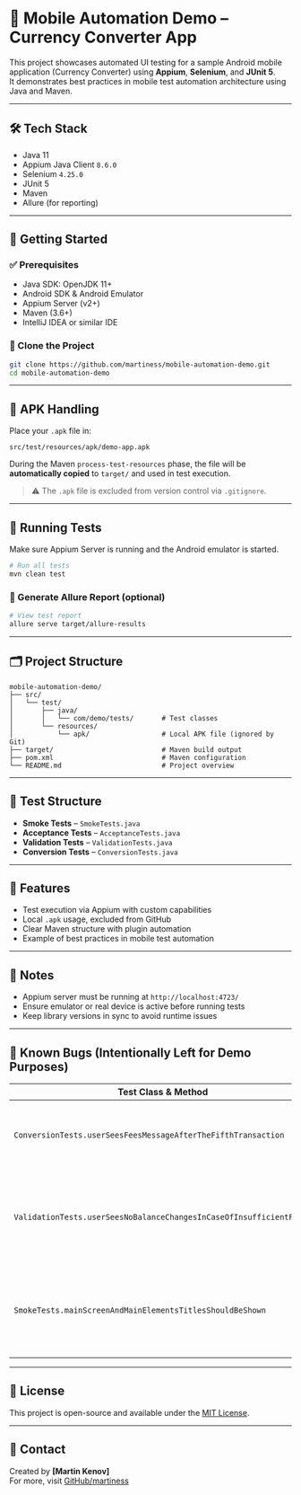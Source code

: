 
# 📱 Mobile Automation Demo – Currency Converter App

This project showcases automated UI testing for a sample Android mobile application (Currency Converter) using **Appium**, **Selenium**, and **JUnit 5**.  
It demonstrates best practices in mobile test automation architecture using Java and Maven.

---

## 🛠 Tech Stack

- Java 11
- Appium Java Client `8.6.0`
- Selenium `4.25.0`
- JUnit 5
- Maven
- Allure (for reporting)

---

## 🚀 Getting Started

### ✅ Prerequisites

- Java SDK: OpenJDK 11+
- Android SDK & Android Emulator
- Appium Server (v2+)
- Maven (3.6+)
- IntelliJ IDEA or similar IDE

### 🔄 Clone the Project

```bash
git clone https://github.com/martiness/mobile-automation-demo.git
cd mobile-automation-demo
```

---

## 📱 APK Handling

Place your `.apk` file in:

```
src/test/resources/apk/demo-app.apk
```

During the Maven `process-test-resources` phase, the file will be **automatically copied** to `target/` and used in test execution.

> ⚠️ The `.apk` file is excluded from version control via `.gitignore`.

---

## 🧪 Running Tests

Make sure Appium Server is running and the Android emulator is started.

```bash
# Run all tests
mvn clean test
```

### 🧾 Generate Allure Report (optional)

```bash
# View test report
allure serve target/allure-results
```

---
## 🗂 Project Structure

```
mobile-automation-demo/
├── src/
│   └── test/
│       ├── java/
│       │   └── com/demo/tests/       # Test classes
│       └── resources/
│           └── apk/                  # Local APK file (ignored by Git)
├── target/                           # Maven build output
├── pom.xml                           # Maven configuration
└── README.md                         # Project overview
```

---

## 📂 Test Structure

- **Smoke Tests** – `SmokeTests.java`
- **Acceptance Tests** – `AcceptanceTests.java`
- **Validation Tests** – `ValidationTests.java`
- **Conversion Tests** – `ConversionTests.java`

---

## 🧩 Features

- Test execution via Appium with custom capabilities
- Local `.apk` usage, excluded from GitHub
- Clear Maven structure with plugin automation
- Example of best practices in mobile test automation

---

## 🧪 Notes

- Appium server must be running at `http://localhost:4723/`
- Ensure emulator or real device is active before running tests
- Keep library versions in sync to avoid runtime issues

---

## 🐞 Known Bugs (Intentionally Left for Demo Purposes)

| Test Class & Method | Severity | Description |
|---------------------|----------|-------------|
| `ConversionTests.userSeesFeesMessageAfterTheFifthTransaction` | High | Commission fee is displayed as 100.00 EUR instead of 0.70 EUR |
| `ValidationTests.userSeesNoBalanceChangesInCaseOfInsufficientFunds` | Medium | Input field retains invalid value (1100) instead of resetting to 0.0 |
| `SmokeTests.mainScreenAndMainElementsTitlesShouldBeShown` | Low | Title contains typo: "Currency conerter" instead of "Currency converter" |

---

## 📄 License

This project is open-source and available under the [MIT License](LICENSE).

---

## 🤝 Contact

Created by **[Martin Kenov]**  
For more, visit [GitHub/martiness](https://github.com/martiness)


